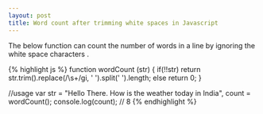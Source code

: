 ```yaml
---
layout: post
title: Word count after trimming white spaces in Javascript
---
```


The below function can count the number of words in a line by ignoring the white space characters .

{% highlight js %}
function wordCount (str) {
    if(!!str)
        return str.trim().replace(/\s+/gi, ' ').split(' ').length;
    else 
        return 0;
}

//usage 
var str = "Hello There. How is the   weather     today in   India",
count = wordCount();
console.log(count); // 8
{% endhighlight %}
